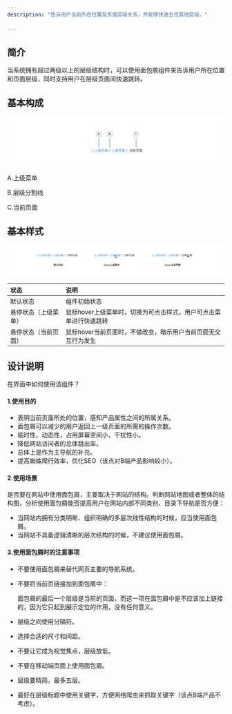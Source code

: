 ```yaml
---
description: "告诉用户当前所在位置及页面层级关系，并能够快速去往其他层级。"

---
```


<!--副标题具体写法见源代码模式-->

## 简介

当系统拥有超过两级以上的层级结构时，可以使用面包屑组件来告诉用户所在位置和页面层级，同时支持用户在层级页面间快速跳转。



## 基本构成

![基本构成](../../../images/基本构成-2972587.png)

A.上级菜单

B.层级分割线

C.当前页面




## 基本样式

![基本样式](../../../images/基本样式.png)

| 状态                 | 说明                                                         |
| :------------------- | :----------------------------------------------------------- |
| 默认状态             | 组件初始状态                                                 |
| 悬停状态（上级菜单） | 鼠标hover上级菜单时，切换为可点击样式，用户可点击菜单进行快速跳转 |
| 悬停状态（当前页面） | 鼠标hover当前页面时，不做改变，暗示用户当前页面无交互行为发生 |



## 设计说明

在界面中如何使用该组件？



#### 1.使用目的

-  表明当前页面所处的位置，感知产品属性之间的所属关系。      
- 面包屑可以减少的用户返回上一级页面的所需的操作次数。     
- 临时性，动态性，占用屏幕空间小，干扰性小。      
- 降低网站访问者的总体跳出率。      
- 总体上是作为主导航的补充。
- 提高蜘蛛爬行效率，优化SEO（该点对B端产品影响较小）。



#### 2.使用场景

​        是否要在网站中使用面包屑，主要取决于网站的结构。判断网站地图或者整体的结构图，分析使用面包屑能否提高用户在网站内部不同类别、目录下导航是否方便：     

- 当网站内拥有分类明晰、组织明确的多层次线性结构的时候，应当使用面包屑。      
- 当网站不具备逻辑清晰的层次结构的时候，不建议使用面包屑。



#### 3.使用面包屑时的注意事项

- 不要使用面包屑来替代网页主要的导航系统。

- 不要将当前页链接加到面包屑中：

  面包屑的最后一个层级是当前的页面，而这一项在面包屑中是不应该加上链接的，因为它只起到展示定位的作用，没有任何意义。      

- 层级之间使用分隔符。

- 选择合适的尺寸和间距。

- 不要让它成为视觉焦点，层级放低。

- 不要在移动端页面上使用面包屑。

- 层级要精简，最多五层。

- 最好在层级标题中使用关键字，方便网络爬虫来抓取关键字（该点B端产品不考虑）。
